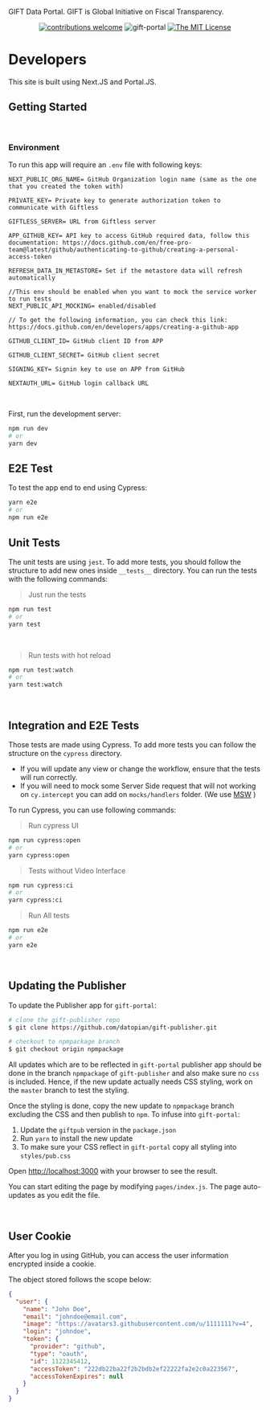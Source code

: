 GIFT Data Portal. GIFT is Global Initiative on Fiscal Transparency.

<div align="center">

[![contributions welcome](https://img.shields.io/badge/contributions-welcome-brightgreen.svg?style=flat)](https://github.com/datopian/gift-portal/issues)
![gift-portal](https://github.com/datopian/gift-portal/workflows/gift-portal/badge.svg)
[![The MIT License](https://img.shields.io/badge/license-MIT-blue.svg?style=flat-square)](http://opensource.org/licenses/MIT)

</div>

# Developers

This site is built using Next.JS and Portal.JS.

## Getting Started

<br/>

### Environment

To run this app will require an `.env` file with following keys:

```
NEXT_PUBLIC_ORG_NAME= GitHub Organization login name (same as the one that you created the token with)

PRIVATE_KEY= Private key to generate authorization token to communicate with Giftless

GIFTLESS_SERVER= URL from Giftless server

APP_GITHUB_KEY= API key to access GitHub required data, follow this documentation: https://docs.github.com/en/free-pro-team@latest/github/authenticating-to-github/creating-a-personal-access-token

REFRESH_DATA_IN_METASTORE= Set if the metastore data will refresh automatically

//This env should be enabled when you want to mock the service worker to run tests
NEXT_PUBLIC_API_MOCKING= enabled/disabled

// To get the following information, you can check this link: https://docs.github.com/en/developers/apps/creating-a-github-app

GITHUB_CLIENT_ID= GitHub client ID from APP

GITHUB_CLIENT_SECRET= GitHub client secret

SIGNING_KEY= Signin key to use on APP from GitHub

NEXTAUTH_URL= GitHub login callback URL
```
<br />

First, run the development server:

```bash
npm run dev
# or
yarn dev
```

## E2E Test

To test the app end to end using Cypress:

```bash
yarn e2e
# or
npm run e2e
```

## Unit Tests

The unit tests are using `jest`. To add more tests, you should follow the structure to add new ones inside `__tests__` directory.
You can run the tests with the following commands:
<br />

> Just run the tests

```bash
npm run test
# or
yarn test
```

<br />

> Run tests with hot reload

```bash
npm run test:watch
# or
yarn test:watch
```

<br />

## Integration and E2E Tests

Those tests are made using Cypress. 
To add more tests you can follow the structure on the `cypress` directory.

- If you will update any view or change the workflow, ensure that the tests will run correctly.
- If you will need to mock some Server Side request that will not working on `cy.intercept` you can add on `mocks/handlers` folder. (We use [MSW](https://mswjs.io/) )

To run Cypress, you can use following commands:

> Run cypress UI

```bash
npm run cypress:open
# or
yarn cypress:open
```

> Tests without Video Interface

```bash
npm run cypress:ci
# or
yarn cypress:ci
```

> Run All tests

```bash
npm run e2e
# or
yarn e2e
```
 
<br />  

## Updating the Publisher

To update the Publisher app for `gift-portal`:

```bash
# clone the gift-publisher repo
$ git clone https://github.com/datopian/gift-publisher.git

# checkout to npmpackage branch
$ git checkout origin npmpackage
```

All updates which are to be reflected in `gift-portal` publisher app should be done in the branch `npmpackage` of `gift-publisher` and also make sure no `css` is included. Hence, if the new update actually needs CSS styling, work on the `master` branch to test the styling.

Once the styling is done, copy the new update to `npmpackage` branch excluding the CSS and then publish to `npm`. To infuse into `gift-portal`:

1. Update the `giftpub` version in the `package.json`
2. Run `yarn` to install the new update
3. To make sure your CSS reflect in `gift-portal` copy all styling into `styles/pub.css`

Open [http://localhost:3000](http://localhost:3000) with your browser to see the result.

You can start editing the page by modifying `pages/index.js`. The page auto-updates as you edit the file.

<br />

## User Cookie

After you log in using GitHub, you can access the user information encrypted inside a cookie.

The object stored follows the scope below:

```json
{
  "user": {
    "name": "John Doe",
    "email": "johndoe@email.com",
    "image": "https://avatars3.githubusercontent.com/u/1111111?v=4",
    "login": "johndoe",
    "token": {
      "provider": "github",
      "type": "oauth",
      "id": 1122345412,
      "accessToken": "222db22ba22f2b2bdb2ef22222fa2e2c0a223567",
      "accessTokenExpires": null
    }
  }
}
```
